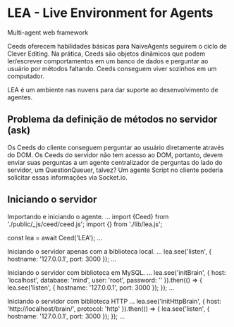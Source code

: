 # LEA - Live Environment for Agents
Multi-agent web framework

Ceeds oferecem habilidades básicas para NaiveAgents seguirem o ciclo de Clever Editing. Na prática, Ceeds são objetos dinâmicos que podem ler/escrever comportamentos em um banco de dados e perguntar ao usuário por métodos faltando. Ceeds conseguem viver sozinhos em um computador.

LEA é um ambiente nas nuvens para dar suporte ao desenvolvimento de agentes.

## Problema da definição de métodos no servidor (ask)
Os Ceeds do cliente conseguem perguntar ao usuário diretamente através do DOM. Os Ceeds do servidor não tem acesso ao DOM, portanto, devem enviar suas perguntas a um agente centralizador de perguntas do lado do servidor, um QuestionQueuer, talvez? Um agente Script no cliente poderia solicitar essas informações via Socket.io.

## Iniciando o servidor
Importando e iniciando o agente.
...
import {Ceed} from './public/_js/ceed/ceed.js';
import {} from './lib/lea.js';

const lea = await Ceed('LEA');
...

Iniciando o servidor apenas com a biblioteca local.
...
lea.see('listen', {
	hostname: '127.0.0.1', 
	port: 3000
});
...

Iniciando o servidor com biblioteca em MySQL.
...
lea.see('initBrain', {
	host: 'localhost',
	database: 'mind',
	user: 'root',
	password: ''
}).then(() => {
	lea.see('listen', {
		hostname: '127.0.0.1', 
		port: 3000
	});
});
...

Iniciando o servidor com biblioteca HTTP
...
lea.see('initHttpBrain', {
	host: 'http://localhost/brain/',
	protocol: 'http'
}).then(() => {
	lea.see('listen', {
		hostname: '127.0.0.1', 
		port: 3000
	});
});
...